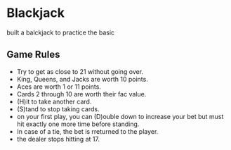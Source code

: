 # Blackjack
built a balckjack to practice the basic 

## Game Rules
- Try to get as close to 21 without going over.
- King, Queens, and Jacks are worth 10 points.
- Aces are worth 1 or 11 points.
- Cards 2 through 10 are worth their fac value.
- (H)it to take another card.
- (S)tand to stop taking cards.
- on your first play, you can (D)ouble down to increase your bet
  but must hit exactly one more time before standing.
- In case of a tie, the bet is rreturned to the player.
- the dealer stops hitting at 17.
